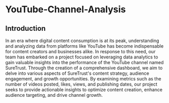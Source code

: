 # YouTube-Channel-Analysis
## Introduction
In an era where digital content consumption is at its peak, understanding and analyzing data from platforms like YouTube has become indispensable for content creators and businesses alike. In response to this need, our team has embarked on a project focused on leveraging data analytics to gain valuable insights into the performance of the YouTube channel named SureTrust. Through the creation of a comprehensive dashboard, we aim to delve into various aspects of SureTrust's content strategy, audience engagement, and growth opportunities. By examining metrics such as the number of videos posted, likes, views, and publishing dates, our project seeks to provide actionable insights to optimize content creation, enhance audience targeting, and drive channel growth.


